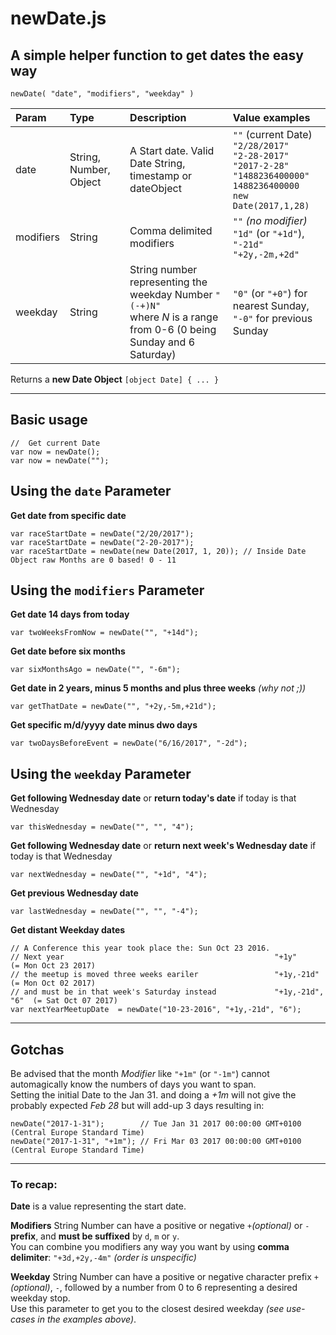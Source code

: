 # newDate.js
A simple helper function to get dates the easy way
---

```
newDate( "date", "modifiers", "weekday" )
```

| Param | Type   |  Description       |  Value examples |
| :---  | :---    | :---               |  :---           |
| date  | String, Number, Object | A Start date. Valid Date String, timestamp or dateObject  |  `""` (current Date)<br> `"2/28/2017"` <br> `"2-28-2017"` <br> `"2017-2-28"` <br> `"1488236400000"` <br> `1488236400000` <br> `new Date(2017,1,28)` |
| modifiers | String | Comma delimited modifiers | `""` *(no modifier)*<br>`"1d"` (or `"+1d"`),<br>`"-21d"`<br> `"+2y,-2m,+2d"` |
| weekday | String | String number representing the weekday Number `"(-+)N"`<br>where *N* is a range from 0-6 (0 being Sunday and 6 Saturday) | `"0"` (or `"+0"`) for nearest Sunday,<br> `"-0"` for previous Sunday |

Returns a **new Date Object** `[object Date] { ... }`


____

## Basic usage
```
//  Get current Date
var now = newDate();  
var now = newDate(""); 
```

## Using the `date` Parameter


**Get date from specific date**
```
var raceStartDate = newDate("2/20/2017");  
var raceStartDate = newDate("2-20-2017"); 
var raceStartDate = newDate(new Date(2017, 1, 20)); // Inside Date Object raw Months are 0 based! 0 - 11
```

## Using the `modifiers` Parameter

**Get date 14 days from today**
```
var twoWeeksFromNow = newDate("", "+14d");  
```

**Get date before six months**
```
var sixMonthsAgo = newDate("", "-6m"); 
```

**Get date in 2 years, minus 5 months and plus three weeks** *(why not ;))*
```
var getThatDate = newDate("", "+2y,-5m,+21d");  
```

**Get specific m/d/yyyy date minus dwo days**
```
var twoDaysBeforeEvent = newDate("6/16/2017", "-2d");  
```

## Using the `weekday` Parameter

**Get following Wednesday date** or **return today's date** if today is that Wednesday
```
var thisWednesday = newDate("", "", "4");  
```

**Get following Wednesday date** or **return next week's Wednesday date** if today is that Wednesday
```
var nextWednesday = newDate("", "+1d", "4");  
```

**Get previous Wednesday date**
```
var lastWednesday = newDate("", "", "-4");  
```

**Get distant Weekday dates**
```
// A Conference this year took place the: Sun Oct 23 2016.
// Next year                                               "+1y"            (= Mon Oct 23 2017)
// the meetup is moved three weeks eariler                 "+1y,-21d"       (= Mon Oct 02 2017)
// and must be in that week's Saturday instead             "+1y,-21d", "6"  (= Sat Oct 07 2017) 
var nextYearMeetupDate  = newDate("10-23-2016", "+1y,-21d", "6");
```
___

## Gotchas

Be advised that the month *Modifier* like `"+1m"` (or `"-1m"`) cannot automagically know the numbers of days you want to span.  
Setting the initial Date to the Jan 31. and doing a *+1m* will not give the probably expected *Feb 28* but will add-up 3 days resulting in:

```
newDate("2017-1-31");        // Tue Jan 31 2017 00:00:00 GMT+0100 (Central Europe Standard Time)
newDate("2017-1-31", "+1m"); // Fri Mar 03 2017 00:00:00 GMT+0100 (Central Europe Standard Time)
```

___

### To recap:  

**Date** is a value representing the start date.

**Modifiers** String Number can have a positive or negative `+`*(optional)* or `-` **prefix**,  and **must be suffixed** by `d`, `m` or `y`.<br>
You can combine you modifiers any way you want by using **comma delimiter**: `"+3d,+2y,-4m"` *(order is unspecific)*

**Weekday** String Number can have a positive or negative character prefix  `+`*(optional)*, `-`, followed by a number from 0 to 6 representing a desired weekday stop.  
Use this parameter to get you to the closest desired weekday *(see use-cases in the examples above)*.

